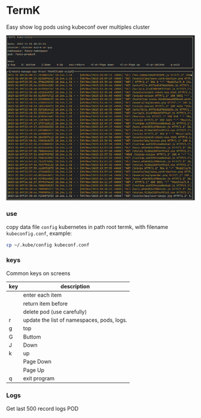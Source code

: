 # TermK

Easy show log pods using kubeconf over multiples cluster

![show_logs_one_pod.png](images%2Fshow_logs_one_pod.png)


### use 

copy data file `config` kubernetes in path root termk, with filename `kubeconfig.conf`, example:

```bash
cp ~/.kube/config kubeconf.conf
```

### keys

Common keys on screens 

| key                                | description                                |  
|------------------------------------|--------------------------------------------|
| <enter>                            | enter each item                            | 
| <backspace> <ctrl-backspace> <esc> | return item before                         | 
| <ctrl-q>                           | delete pod (use carefully)                 |
| r                                  | update the list of namespaces, pods, logs. |
| g                                  | top                                        |
| G                                  | Buttom                                     |
| J                                  | Down                                       |
| k                                  | up                                         |
| <C-d>                              | Page Down                                  |
| <C-u>                              | Page Up                                    |
| q                                  | exit program                               |

### Logs
Get last 500 record logs POD